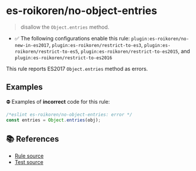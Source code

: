 # es-roikoren/no-object-entries
> disallow the `Object.entries` method.

- ✅ The following configurations enable this rule: `plugin:es-roikoren/no-new-in-es2017`, `plugin:es-roikoren/restrict-to-es3`, `plugin:es-roikoren/restrict-to-es5`, `plugin:es-roikoren/restrict-to-es2015`, and `plugin:es-roikoren/restrict-to-es2016`

This rule reports ES2017 `Object.entries` method as errors.

## Examples

⛔ Examples of **incorrect** code for this rule:

```js
/*eslint es-roikoren/no-object-entries: error */
const entries = Object.entries(obj);
```

## 📚 References

- [Rule source](https://github.com/roikoren755/eslint-plugin-es/blob/v2.0.4/src/rules/no-object-entries.ts)
- [Test source](https://github.com/roikoren755/eslint-plugin-es/blob/v2.0.4/tests/src/rules/no-object-entries.ts)
